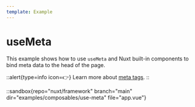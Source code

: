 ```yaml
---
template: Example
---
```


# useMeta

This example shows how to use `useMeta` and Nuxt built-in components to bind meta data to the head of the page.

::alert{type=info icon=👉}
Learn more about [meta tags](/api-reference/composables/use-meta).
::

::sandbox{repo="nuxt/framework" branch="main" dir="examples/composables/use-meta" file="app.vue"}
